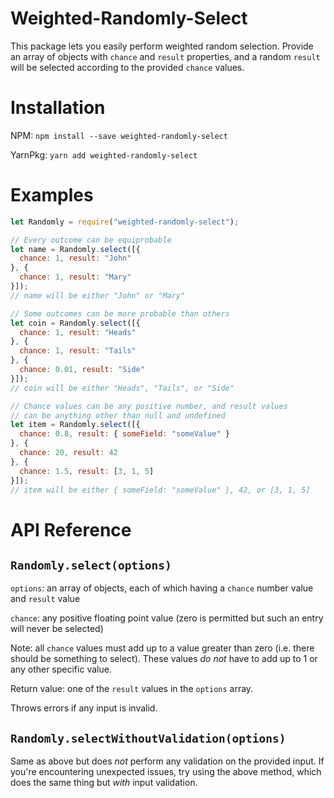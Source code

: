 # Weighted-Randomly-Select

This package lets you easily perform weighted random selection. Provide an array of objects with `chance` and `result` properties, and a random `result` will be selected according to the provided `chance` values.

# Installation

NPM: `npm install --save weighted-randomly-select`

YarnPkg: `yarn add weighted-randomly-select`

# Examples

```javascript
let Randomly = require("weighted-randomly-select");

// Every outcome can be equiprobable
let name = Randomly.select([{
  chance: 1, result: "John"
}, {
  chance: 1, result: "Mary"
}]);
// name will be either "John" or "Mary"

// Some outcomes can be more probable than others
let coin = Randomly.select([{
  chance: 1, result: "Heads"
}, {
  chance: 1, result: "Tails"
}, {
  chance: 0.01, result: "Side"
}]);
// coin will be either "Heads", "Tails", or "Side"

// Chance values can be any positive number, and result values
// can be anything other than null and undefined
let item = Randomly.select([{
  chance: 0.8, result: { someField: "someValue" }
}, {
  chance: 20, result: 42
}, {
  chance: 1.5, result: [3, 1, 5]
}]);
// item will be either { someField: "someValue" }, 42, or [3, 1, 5]
```

# API Reference

## `Randomly.select(options)`

`options`: an array of objects, each of which having a `chance` number value and `result` value

`chance`: any positive floating point value (zero is permitted but such an entry will never be selected)

Note: all `chance` values must add up to a value greater than zero (i.e. there should be something to select). These values _do not_ have to add up to 1 or any other specific value.

Return value: one of the `result` values in the `options` array.

Throws errors if any input is invalid.

## `Randomly.selectWithoutValidation(options)`

Same as above but does _not_ perform any validation on the provided input. If you're encountering unexpected issues, try using the above method, which does the same thing but _with_ input validation.
